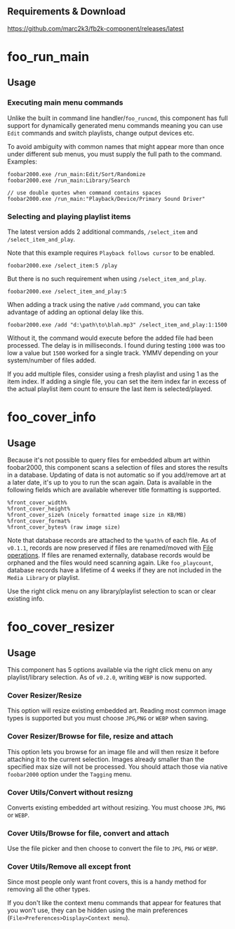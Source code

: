 ## Requirements & Download

https://github.com/marc2k3/fb2k-component/releases/latest

# foo_run_main

## Usage

### Executing main menu commands

Unlike the built in command line handler/`foo_runcmd`, this component has full support for dynamically generated menu commands meaning you can use `Edit` commands and switch playlists, change output devices etc.

To avoid ambiguity with common names that might appear more than once under different sub menus, you must supply the full path to the command. Examples:

```
foobar2000.exe /run_main:Edit/Sort/Randomize
foobar2000.exe /run_main:Library/Search

// use double quotes when command contains spaces
foobar2000.exe /run_main:"Playback/Device/Primary Sound Driver"
```

### Selecting and playing playlist items

The latest version adds 2 additional commands, `/select_item` and `/select_item_and_play`.

Note that this example requires `Playback follows cursor` to be enabled.

```
foobar2000.exe /select_item:5 /play
```

But there is no such requirement when using `/select_item_and_play`.

```
foobar2000.exe /select_item_and_play:5
```

When adding a track using the native `/add` command, you can take advantage of adding an optional delay like this.

```
foobar2000.exe /add "d:\path\to\blah.mp3" /select_item_and_play:1:1500
```

Without it, the command would execute before the added file had been processed. The delay is in milliseconds. I found during testing `1000` was too low a value but `1500` worked for a single track. YMMV depending on your system/number of files added.

If you add multiple files, consider using a fresh playlist and using 1 as the item index. If adding a single file, you can set the item index far in excess of the actual playlist item count to ensure the last item is selected/played.

# foo_cover_info

## Usage

Because it's not possible to query files for embedded album art within foobar2000, this component scans a selection of files and stores the results in a database. Updating of data is not automatic so if you add/remove art at a later date, it's up to you to run the scan again. Data is available in the following fields which are available wherever title formatting is supported.

```
%front_cover_width%
%front_cover_height%
%front_cover_size% (nicely formatted image size in KB/MB)
%front_cover_format%
%front_cover_bytes% (raw image size)
```

Note that database records are attached to the `%path%` of each file. As of `v0.1.1`, records are now preserved if files are renamed/moved with [File operations](https://wiki.hydrogenaud.io/index.php?title=Foobar2000:File_operations). If files are renamed externally, database records would be orphaned and the files would need scanning again. Like `foo_playcount`, database records have a lifetime of 4 weeks if they are not included in the `Media Library` or playlist.

Use the right click menu on any library/playlist selection to scan or clear existing info.

# foo_cover_resizer

## Usage

This component has 5 options available via the right click menu on any playlist/library selection. As of `v0.2.0`, writing `WEBP` is now supported.

### Cover Resizer/Resize

This option will resize existing embedded art. Reading most common image types is supported but you must choose `JPG`,`PNG` or `WEBP` when saving.

### Cover Resizer/Browse for file, resize and attach

This option lets you browse for an image file and will then resize it before attaching it to the current selection. Images already smaller than the specified max size will not be processed. You should attach those via native `foobar2000` option under the `Tagging` menu.

### Cover Utils/Convert without resizng

Converts existing embedded art without resizing. You must choose `JPG`, `PNG` or `WEBP`.

### Cover Utils/Browse for file, convert and attach

Use the file picker and then choose to convert the file to `JPG`, `PNG` or `WEBP`.

### Cover Utils/Remove all except front

Since most people only want front covers, this is a handy method for removing all the other types.

If you don't like the context menu commands that appear for features that you won't use, they can be hidden using the main preferences (`File>Preferences>Display>Context menu`).
